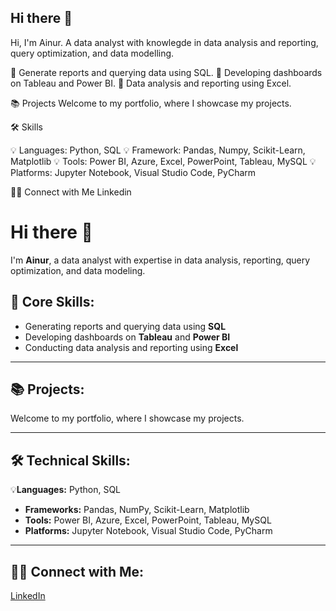 ## Hi there 👋

Hi, I'm Ainur. A data analyst with knowlegde in data analysis and reporting, query optimization, and data modelling.


📌 Generate reports and querying data using SQL. 
📌 Developing dashboards on Tableau and Power BI. 
📌 Data analysis and reporting using Excel.

📚 Projects
Welcome to my portfolio, where I showcase my projects.


🛠️ Skills

💡 Languages: Python, SQL
💡 Framework: Pandas, Numpy, Scikit-Learn, Matplotlib
💡 Tools: Power BI, Azure, Excel, PowerPoint, Tableau, MySQL
💡 Platforms: Jupyter Notebook, Visual Studio Code, PyCharm




👋🏻 Connect with Me
Linkedin






# Hi there 👋  
I'm **Ainur**, a data analyst with expertise in data analysis, reporting, query optimization, and data modeling.

## 📌 Core Skills:
- Generating reports and querying data using **SQL**
- Developing dashboards on **Tableau** and **Power BI**
- Conducting data analysis and reporting using **Excel**

---

## 📚 Projects:
Welcome to my portfolio, where I showcase my projects.

---

## 🛠️ Technical Skills:
 💡**Languages:** Python, SQL
- **Frameworks:** Pandas, NumPy, Scikit-Learn, Matplotlib
- **Tools:** Power BI, Azure, Excel, PowerPoint, Tableau, MySQL
- **Platforms:** Jupyter Notebook, Visual Studio Code, PyCharm

---

## 👋🏻 Connect with Me:  
[LinkedIn](#)

